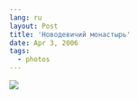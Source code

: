 ```yaml
---
lang: ru
layout: Post
title: 'Новодевичий монастырь'
date: Apr 3, 2006
tags:
  - photos
---
```


![](/images/blog/MG-3841.jpg)

